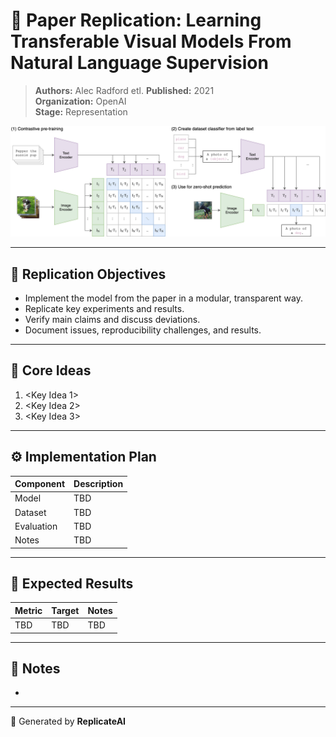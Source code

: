 # 📘 Paper Replication: Learning Transferable Visual Models From Natural Language Supervision

> **Authors:** Alec Radford etl. 
> **Published:** 2021  
> **Organization:** OpenAI  
> **Stage:** Representation

![clip](./figures/clip.png)

---


## 🎯 Replication Objectives

- Implement the model from the paper in a modular, transparent way.
- Replicate key experiments and results.
- Verify main claims and discuss deviations.
- Document issues, reproducibility challenges, and results.

---

## 🧩 Core Ideas

1. <Key Idea 1>
2. <Key Idea 2>
3. <Key Idea 3>

---

## ⚙️ Implementation Plan

| Component  | Description |
|------------|-------------|
| Model      | TBD         |
| Dataset    | TBD         |
| Evaluation | TBD         |
| Notes      | TBD         |

---

## 🧪 Expected Results

| Metric | Target | Notes |
|--------|--------|-------|
| TBD    | TBD    | TBD   |

---

## 🧭 Notes

- <Write short comments about the reproduction context>

---

📅 Generated by **ReplicateAI**
